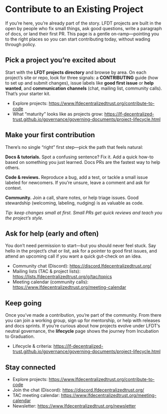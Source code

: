 [//]: # (SPDX-License-Identifier: CC-BY-4.0)

# Contribute to an Existing Project

If you’re here, you’re already part of the story. LFDT projects are built in the open by people who fix small things, ask good questions, write a paragraph of docs, or land their first PR. This page is a gentle on-ramp—pointing you to the right places so you can start contributing today, without wading through policy.

## Pick a project you’re excited about

Start with the **LFDT projects directory** and browse by area. On each project’s site or repo, look for three signals: a **CONTRIBUTING** guide (how to set up and submit changes), issue labels like **good first issue** or **help wanted**, and **communication channels** (chat, mailing list, community calls). That’s your starter kit.

- Explore projects: <https://www.lfdecentralizedtrust.org/contribute-to-code>
- What “maturity” looks like as projects grow: <https://lf-decentralized-trust.github.io/governance/governing-documents/project-lifecycle.html>

## Make your first contribution

There’s no single “right” first step—pick the path that feels natural:

**Docs & tutorials.** Spot a confusing sentence? Fix it. Add a quick how-to based on something you just learned. Docs PRs are the fastest way to help others.

**Code & reviews.** Reproduce a bug, add a test, or tackle a small issue labeled for newcomers. If you’re unsure, leave a comment and ask for context.

**Community.** Join a call, share notes, or help triage issues. Good stewardship (welcoming, labeling, nudging) is as valuable as code.

*Tip: keep changes small at first. Small PRs get quick reviews and teach you the project’s style.*

## Ask for help (early and often)

You don’t need permission to start—but you should never feel stuck. Say hello in the project’s chat or list, ask for a pointer to good first issues, and attend an upcoming call if you want a quick gut-check on an idea.

- Community chat (Discord): <https://discord.lfdecentralizedtrust.org/>
- Mailing lists (TAC & project lists): <https://lists.lfdecentralizedtrust.org/g/tac/topics>
- Meeting calendar (community calls): <https://www.lfdecentralizedtrust.org/meeting-calendar>

## Keep going

Once you’ve made a contribution, you’re part of the community. From there you can join a working group, sign up for mentorship, or help with releases and docs sprints. If you’re curious about how projects evolve under LFDT’s neutral governance, the **lifecycle** page shows the journey from Incubation to Graduation.

- Lifecycle & criteria: <https://lf-decentralized-trust.github.io/governance/governing-documents/project-lifecycle.html>

## Stay connected

- Explore projects: <https://www.lfdecentralizedtrust.org/contribute-to-code>
- Join the chat (Discord): <https://discord.lfdecentralizedtrust.org/>
- TAC meeting calendar: <https://www.lfdecentralizedtrust.org/meeting-calendar>
- Newsletter: <https://www.lfdecentralizedtrust.org/newsletter>
